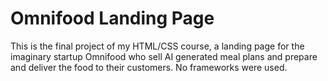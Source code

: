 # Omnifood Landing Page

This is the final project of my HTML/CSS course, a landing page for the imaginary startup Omnifood who sell AI generated meal plans and prepare and deliver the food to their customers. No frameworks were used.
